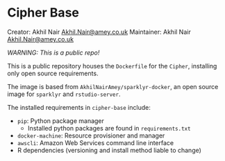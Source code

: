 # Cipher Base

Creator: Akhil Nair <Akhil.Nair@amey.co.uk>
Maintainer: Akhil Nair <Akhil.Nair@amey.co.uk>

*WARNING: This is a public repo!*

This is a public repository houses the `Dockerfile` for the `Cipher`, installing only open source requirements.

The image is based from `AkhilNairAmey/sparklyr-docker`, an open source image for `sparklyr` and `rstudio-server`.

The installed requirements in `cipher-base` include:
 - `pip`: Python package manager
   - Installed python packages are found in `requirements.txt`
 - `docker-machine`: Resource provisioner and manager
 - `awscli`: Amazon Web Services command line interface
 - R dependencies (versioning and install method liable to change)
